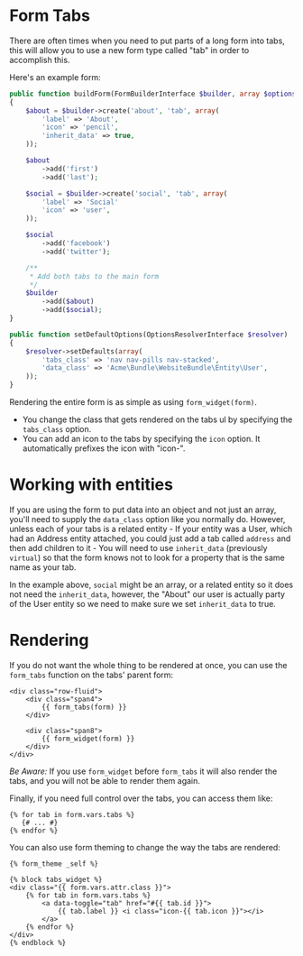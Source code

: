 Form Tabs
================

There are often times when you need to put parts of a long form into tabs, this
will allow you to use a new form type called "tab" in order to accomplish this.

Here's an example form:

```php
public function buildForm(FormBuilderInterface $builder, array $options)
{
    $about = $builder->create('about', 'tab', array(
        'label' => 'About',
        'icon' => 'pencil',
        'inherit_data' => true,
    ));

    $about
        ->add('first')
        ->add('last');

    $social = $builder->create('social', 'tab', array(
        'label' => 'Social'
        'icon' => 'user',
    ));

    $social
        ->add('facebook')
        ->add('twitter');

    /**
     * Add both tabs to the main form
     */
    $builder
        ->add($about)
        ->add($social);
}

public function setDefaultOptions(OptionsResolverInterface $resolver)
{
    $resolver->setDefaults(array(
        'tabs_class' => 'nav nav-pills nav-stacked',
        'data_class' => 'Acme\Bundle\WebsiteBundle\Entity\User',
    ));
}
```

Rendering the entire form is as simple as using `form_widget(form)`.

- You change the class that gets rendered on the tabs ul by specifying
  the `tabs_class` option.
- You can add an icon to the tabs by specifying the `icon` option. It automatically
  prefixes the icon with "icon-".

Working with entities
====================

If you are using the form to put data into an object and not just an array, you'll need
to supply the `data_class` option like you normally do. However, unless each of your
tabs is a related entity - If your entity was a User, which had an Address entity attached,
you could just add a tab called `address` and then add children to it - You will need to use
`inherit_data` (previously `virtual`) so that the form knows not to look for a property
that is the same name as your tab.

In the example above, `social` might be an array, or a related entity so it does not need
the `inherit_data`, however, the "About" our user is actually party of the User entity
so we need to make sure we set `inherit_data` to true.


Rendering
====================


If you do not want the whole thing to
be rendered at once, you can use the `form_tabs` function on the tabs' parent
form:

```jinja
<div class="row-fluid">
    <div class="span4">
        {{ form_tabs(form) }}
    </div>

    <div class="span8">
        {{ form_widget(form) }}
    </div>
</div>
```

*Be Aware:* If you use `form_widget` before `form_tabs` it will also render the
tabs, and you will not be able to render them again.

Finally, if you need full control over the tabs, you can access them like:

```jinja
{% for tab in form.vars.tabs %}
   {# ... #}
{% endfor %}
```

You can also use form theming to change the way the tabs are rendered:

```jinja
{% form_theme _self %}

{% block tabs_widget %}
<div class="{{ form.vars.attr.class }}">
    {% for tab in form.vars.tabs %}
        <a data-toggle="tab" href="#{{ tab.id }}">
            {{ tab.label }} <i class="icon-{{ tab.icon }}"></i>
        </a>
    {% endfor %}
</div>
{% endblock %}
```

